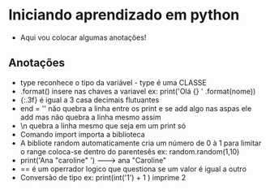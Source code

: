 # Iniciando aprendizado em python
- Aqui vou colocar algumas anotações!

## Anotações
- type reconhece o tipo da variável - type é uma CLASSE
- .format() insere nas chaves a variavel ex: print('Olá {} ' .format(nome))
- {:.3f} é igual a 3 casa decimais flutuantes
- end = '' não quebra a linha entre os print e se add algo nas aspas ele add mas não quebra a linha mesmo assim 
- \n quebra a linha mesmo que seja em um print só
- Comando import importa a biblioteca 
- A bibliote random automaticamente cria um número de 0 à 1 para limitar o range coloca-se dentro do parentesês ex: random.random(1,10)
- print('Ana "caroline" ')  ---> ana "Caroline"
- == é um operrador logico que questiona se um valor é igual a outro 
- Conversão de tipo ex: print(int('1') + 1 ) imprime 2 
